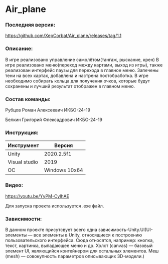# Air_plane
### Последняя версия:
https://github.com/XepCorbat/Air_plane/releases/tag/1.1

### Описание:
В игре реализовано управление самолётом(тангаж, рыскание, крен)
В игре реализовано меню(переход между картами, выход из игры), также реализован интерфейс паузы для перехода в главное меню. 
Запечены тени на всех картах, добавлена и настрена постобработка.
В игре необходимо собирать кольца для получения очков, которые будут сохранены и лучший результат отображен в главном меню.

### Состав команды:
Рубцов Роман Алексеевич ИКБО-24-19

Белкин Григорий Флексадрович ИКБО-24-19

### Инструкция:
|Инструмент|Версия|
|-|-|
|Unity|2020.2.5f1|
|Visual studio|2019|
|OC|Windows 10x64|

### Видео:
https://youtu.be/YyPM-CylhAE

Для запуска проекта используется .exe файл. 

### Зависимости:
В данном проекте присутсвует всего одна зависимость-Unity.UI(UI-элементы — все элементы в Unity, относящиеся к построению пользовательского интерфейса. Сюда относятся, например: кнопка, текст, картинка, выпадающее меню и др. Холст (canvas) — базовый элемент UI, являющийся контейнером для остальных элементов. Меш (mesh) — совокупность параметров описывающих 3D-модели.)